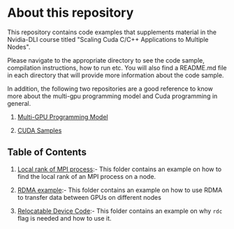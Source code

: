 # About this repository

This repository contains code examples that supplements material in the Nvidia-DLI course titled "Scaling Cuda C/C++ Applications to Multiple Nodes".

Please navigate to the appropriate directory to see the code sample, compilation instructions, how to run etc. You will also find a README.md file in each directory that will provide more information about the code sample.

In addition, the following two repositories are a good reference to know more about the multi-gpu programming model and Cuda programming in general.

1. [Multi-GPU Programming Model](https://github.com/NVIDIA/multi-gpu-programming-models)

2. [CUDA Samples](https://github.com/NVIDIA-developer-blog/code-samples/tree/master)

## Table of Contents

1. [Local rank of MPI process](./01_Local_rank_node/):- This folder contains an example on how to find the local rank of an MPI process on a node.

2. [RDMA example](./02_RDMA_example/):- This folder contains an example on how to use RDMA to transfer data between GPUs on different nodes

3. [Relocatable Device Code](./03_Relocatable_device_code/):- This folder contains an example on why `rdc` flag is needed and how to use it.
